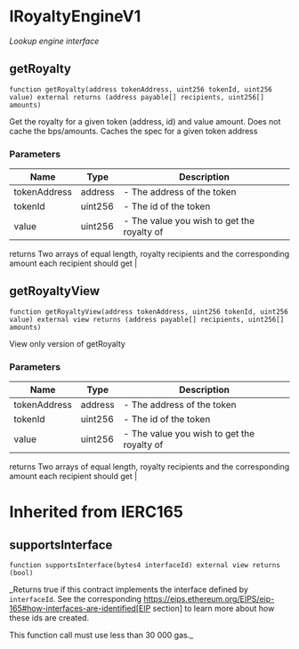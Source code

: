 # IRoyaltyEngineV1

_Lookup engine interface_


## getRoyalty

```solidity
function getRoyalty(address tokenAddress, uint256 tokenId, uint256 value) external returns (address payable[] recipients, uint256[] amounts)
```

Get the royalty for a given token (address, id) and value amount.  Does not cache the bps/amounts.  Caches the spec for a given token address

### Parameters

| Name | Type | Description |
| ---- | ---- | ----------- |
| tokenAddress | address | - The address of the token |
| tokenId | uint256 | - The id of the token |
| value | uint256 | - The value you wish to get the royalty of  returns Two arrays of equal length, royalty recipients and the corresponding amount each recipient should get |

## getRoyaltyView

```solidity
function getRoyaltyView(address tokenAddress, uint256 tokenId, uint256 value) external view returns (address payable[] recipients, uint256[] amounts)
```

View only version of getRoyalty

### Parameters

| Name | Type | Description |
| ---- | ---- | ----------- |
| tokenAddress | address | - The address of the token |
| tokenId | uint256 | - The id of the token |
| value | uint256 | - The value you wish to get the royalty of  returns Two arrays of equal length, royalty recipients and the corresponding amount each recipient should get |


# Inherited from IERC165

## supportsInterface

```solidity
function supportsInterface(bytes4 interfaceId) external view returns (bool)
```

_Returns true if this contract implements the interface defined by
`interfaceId`. See the corresponding
https://eips.ethereum.org/EIPS/eip-165#how-interfaces-are-identified[EIP section]
to learn more about how these ids are created.

This function call must use less than 30 000 gas._



